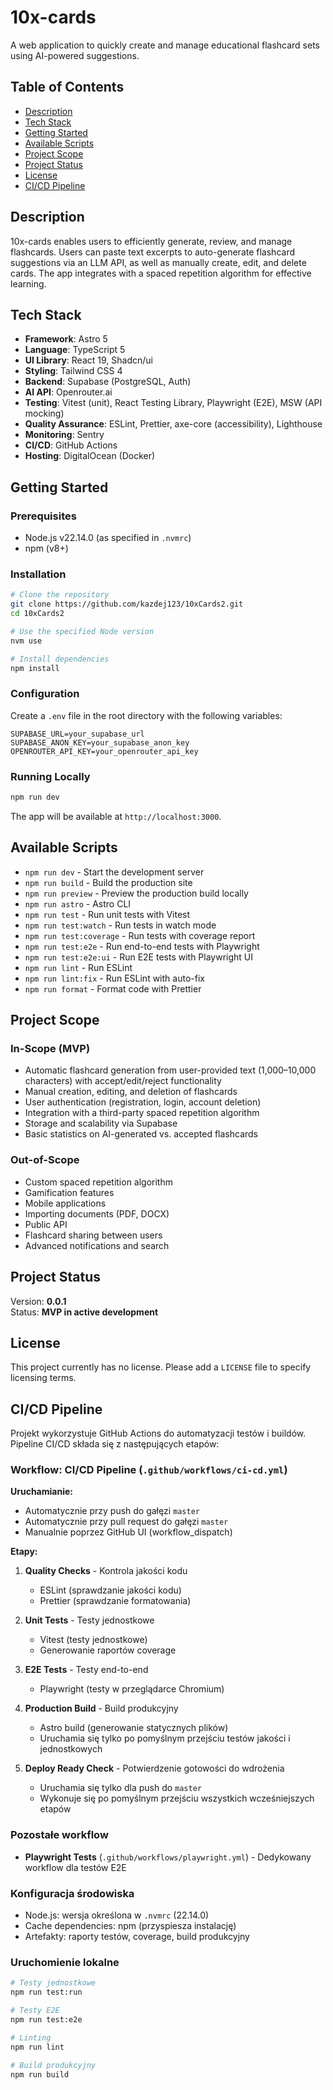 # 10x-cards

A web application to quickly create and manage educational flashcard sets using AI-powered suggestions.

## Table of Contents

- [Description](#description)
- [Tech Stack](#tech-stack)
- [Getting Started](#getting-started)
- [Available Scripts](#available-scripts)
- [Project Scope](#project-scope)
- [Project Status](#project-status)
- [License](#license)
- [CI/CD Pipeline](#ci-cd-pipeline)

## Description

10x-cards enables users to efficiently generate, review, and manage flashcards. Users can paste text excerpts to auto-generate flashcard suggestions via an LLM API, as well as manually create, edit, and delete cards. The app integrates with a spaced repetition algorithm for effective learning.

## Tech Stack

- **Framework**: Astro 5
- **Language**: TypeScript 5
- **UI Library**: React 19, Shadcn/ui
- **Styling**: Tailwind CSS 4
- **Backend**: Supabase (PostgreSQL, Auth)
- **AI API**: Openrouter.ai
- **Testing**: Vitest (unit), React Testing Library, Playwright (E2E), MSW (API mocking)
- **Quality Assurance**: ESLint, Prettier, axe-core (accessibility), Lighthouse
- **Monitoring**: Sentry
- **CI/CD**: GitHub Actions
- **Hosting**: DigitalOcean (Docker)

## Getting Started

### Prerequisites

- Node.js v22.14.0 (as specified in `.nvmrc`)
- npm (v8+)

### Installation

```bash
# Clone the repository
git clone https://github.com/kazdej123/10xCards2.git
cd 10xCards2

# Use the specified Node version
nvm use

# Install dependencies
npm install
```

### Configuration

Create a `.env` file in the root directory with the following variables:

```dotenv
SUPABASE_URL=your_supabase_url
SUPABASE_ANON_KEY=your_supabase_anon_key
OPENROUTER_API_KEY=your_openrouter_api_key
```

### Running Locally

```bash
npm run dev
```

The app will be available at `http://localhost:3000`.

## Available Scripts

- `npm run dev` - Start the development server
- `npm run build` - Build the production site
- `npm run preview` - Preview the production build locally
- `npm run astro` - Astro CLI
- `npm run test` - Run unit tests with Vitest
- `npm run test:watch` - Run tests in watch mode
- `npm run test:coverage` - Run tests with coverage report
- `npm run test:e2e` - Run end-to-end tests with Playwright
- `npm run test:e2e:ui` - Run E2E tests with Playwright UI
- `npm run lint` - Run ESLint
- `npm run lint:fix` - Run ESLint with auto-fix
- `npm run format` - Format code with Prettier

## Project Scope

### In-Scope (MVP)

- Automatic flashcard generation from user-provided text (1,000–10,000 characters) with accept/edit/reject functionality
- Manual creation, editing, and deletion of flashcards
- User authentication (registration, login, account deletion)
- Integration with a third-party spaced repetition algorithm
- Storage and scalability via Supabase
- Basic statistics on AI-generated vs. accepted flashcards

### Out-of-Scope

- Custom spaced repetition algorithm
- Gamification features
- Mobile applications
- Importing documents (PDF, DOCX)
- Public API
- Flashcard sharing between users
- Advanced notifications and search

## Project Status

Version: **0.0.1**  
Status: **MVP in active development**

## License

This project currently has no license. Please add a `LICENSE` file to specify licensing terms.

## CI/CD Pipeline

Projekt wykorzystuje GitHub Actions do automatyzacji testów i buildów. Pipeline CI/CD składa się z następujących etapów:

### Workflow: CI/CD Pipeline (`.github/workflows/ci-cd.yml`)

**Uruchamianie:**
- Automatycznie przy push do gałęzi `master`
- Automatycznie przy pull request do gałęzi `master`  
- Manualnie poprzez GitHub UI (workflow_dispatch)

**Etapy:**

1. **Quality Checks** - Kontrola jakości kodu
   - ESLint (sprawdzanie jakości kodu)
   - Prettier (sprawdzanie formatowania)

2. **Unit Tests** - Testy jednostkowe
   - Vitest (testy jednostkowe)
   - Generowanie raportów coverage

3. **E2E Tests** - Testy end-to-end
   - Playwright (testy  w przeglądarce Chromium)

4. **Production Build** - Build produkcyjny
   - Astro build (generowanie statycznych plików)
   - Uruchamia się tylko po pomyślnym przejściu testów jakości i jednostkowych

5. **Deploy Ready Check** - Potwierdzenie gotowości do wdrożenia
   - Uruchamia się tylko dla push do `master`
   - Wykonuje się po pomyślnym przejściu wszystkich wcześniejszych etapów

### Pozostałe workflow

- **Playwright Tests** (`.github/workflows/playwright.yml`) - Dedykowany workflow dla testów E2E

### Konfiguracja środowiska

- Node.js: wersja określona w `.nvmrc` (22.14.0)
- Cache dependencies: npm (przyspiesza instalację)
- Artefakty: raporty testów, coverage, build produkcyjny

### Uruchomienie lokalne

```bash
# Testy jednostkowe
npm run test:run

# Testy E2E  
npm run test:e2e

# Linting
npm run lint

# Build produkcyjny
npm run build
```
